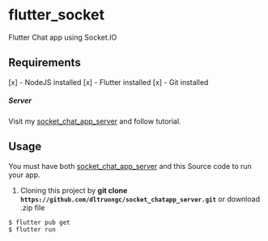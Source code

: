 # flutter_socket

Flutter Chat app using Socket.IO

## Requirements
[x] - NodeJS installed
[x] - Flutter installed
[x] - Git installed

##### Server

Visit my [socket_chat_app_server](https://github.com/dltruongc/socket_chatapp_server.git) and follow tutorial.
## Usage

You must have both [socket_chat_app_server](https://github.com/dltruongc/socket_chatapp_server.git) and this Source code to run your app.


1. Cloning this project by **git clone `https://github.com/dltruongc/socket_chatapp_server.git`** or download .zip file

```bash
$ flutter pub get
$ flutter run
```